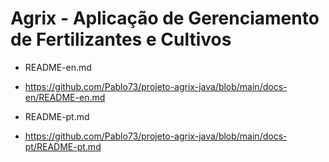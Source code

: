 # Agrix - Aplicação de Gerenciamento de Fertilizantes e Cultivos #

- README-en.md
-  https://github.com/Pablo73/projeto-agrix-java/blob/main/docs-en/README-en.md

- README-pt.md
- https://github.com/Pablo73/projeto-agrix-java/blob/main/docs-pt/README-pt.md
  
